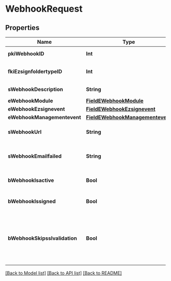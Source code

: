 # WebhookRequest

## Properties
Name | Type | Description | Notes
------------ | ------------- | ------------- | -------------
**pkiWebhookID** | **Int** | The unique ID of the Webhook | [optional] 
**fkiEzsignfoldertypeID** | **Int** | The unique ID of the Ezsignfoldertype. | [optional] 
**sWebhookDescription** | **String** | The description of the Webhook | 
**eWebhookModule** | [**FieldEWebhookModule**](FieldEWebhookModule.md) |  | 
**eWebhookEzsignevent** | [**FieldEWebhookEzsignevent**](FieldEWebhookEzsignevent.md) |  | [optional] 
**eWebhookManagementevent** | [**FieldEWebhookManagementevent**](FieldEWebhookManagementevent.md) |  | [optional] 
**sWebhookUrl** | **String** | The URL of the Webhook callback | 
**sWebhookEmailfailed** | **String** | The email that will receive the Webhook in case all attempts fail | 
**bWebhookIsactive** | **Bool** | Whether the Webhook is active or not | 
**bWebhookIssigned** | **Bool** | Whether the requests will be signed or not | [optional] 
**bWebhookSkipsslvalidation** | **Bool** | Wheter the server&#39;s SSL certificate should be validated or not. Not recommended to skip for production use | 

[[Back to Model list]](../README.md#documentation-for-models) [[Back to API list]](../README.md#documentation-for-api-endpoints) [[Back to README]](../README.md)


